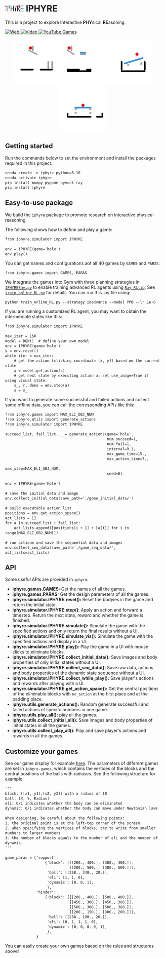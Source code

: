 # <img src="./images/logo.png" width = "60" height = "20"> IPHYRE
This is a project to explore **I**nteractive **PHY**sical **RE**asoning.

<p align="left">
     <a href='https://lishiqianhugh.github.io/IPHYRE/'>
      <img src='https://img.shields.io/badge/Web-Page-yellow?style=plastic&logo=Google%20chrome&logoColor=yellow' alt='Web'>
    </a>
    <a href='https://vimeo.com/793260764/2f77f9d5cb'>
      <img src='https://img.shields.io/badge/Video-Vimeo-green?style=plastic&logo=Google%20chrome&logoColor=green' alt='Video'>
    </a>
    <a href='https://www.youtube.com/watch?v=Ko2ZIc9YypY'>
      <img src='https://img.shields.io/badge/Games-YouTube-blue?style=plastic&logo=Google%20chrome&logoColor=blue' alt='YouTube Games'>
    </a>
</p>

<div align="center">
<kbd><img src='images/gifs/hole.0.gif' width="150"></kbd><kbd><img src='images/gifs/fill.0.gif' width="150"></kbd><kbd><img src='images/gifs/seesaw.0.gif' width="150"></kbd><kbd><img src='images/gifs/angle.0.gif' width="150"></kbd>
</div>

## Getting started
Run the commands below to set the environment and install the packages required in this project.
```
conda create -n iphyre python=3.10
conda activate iphyre
pip install numpy pygame pymunk ray
pip install iphyre
```

## Easy-to-use package
We build the `iphyre` package to promote research on interactive physical reasoning.

The following shows how to define and play a game:
```
from iphyre.simulator import IPHYRE

env = IPHYRE(game='hole')
env.play()
```

You can get names and configurations aof all 40 games by `GAMES` and `PARAS`:
```
from iphyre.games import GAMES, PARAS
```
We integrate the games into Gym with three planning strategies in [`IPHYREEnv.py`](./IPHYREEnv.py) to enable training advanced RL agents using [`Ray RLlib`](https://docs.ray.io/en/latest/rllib/index.html). See [`train_online_RL.py`](./train_online_RL.py) for details. You can run this .py file using:
```
python train_online_RL.py --strategy inadvance --model PPO --lr 1e-6 
```

If you are running a customized RL agent, you may want to obtain the intermediate states like this:
```
from iphyre.simulator import IPHYRE

max_iter = 150
model = DQN()  # define your own model
env = IPHYRE(game='hole')
s = env.reset()
while iter < max_iter:
    # get the action (clicking coordinate [x, y]) based on the current state
    a = model.get_action(s)
    # get next state by executing action a; set use_image=True if using visual state.
    s_, r, done = env.step(a)
    s = s_
```

If you want to generate some successful and failed actions and collect some offline data, you can call the corresponding APIs like this:
```
from iphyre.games import MAX_ELI_OBJ_NUM
from iphyre.utils import generate_actions
from iphyre.simulator import IPHYRE

succeed_list, fail_list, _ = generate_actions(game='hole',
                                              num_succeed=1,
                                              num_fail=1,
                                              interval=0.1,
                                              max_game_time=15.,
                                              max_action_time=7.,
                                              max_step=MAX_ELI_OBJ_NUM,
                                              seed=0)

env = IPHYRE(game='hole')

# save the initial data and image
env.collect_initial_data(save_path='./game_initial_data/')

# build executable action list
positions = env.get_action_space()
act_lists = []
for a in succeed_list + fail_list:
    act_lists.append([positions[i + 1] + [a[i]] for i in range(MAX_ELI_OBJ_NUM)])

# run actions and save the sequential data and images
env.collect_seq_data(save_path='./game_seq_data/', act_lists=act_lists)
```

[//]: # (## Baselines)

[//]: # (We utilize [ray [rllib]]&#40;https://docs.ray.io/en/latest/rllib/index.html&#41; to implement the model-free RL baselines including PPO, A2C, SAC, DQN, and DDPG. We also evaluate model-based [World Model]&#40;https://arxiv.org/pdf/1803.10122.pdf&#41; and offline [Decision Transformer]&#40;https://github.com/kzl/decision-transformer&#41; on our benchmark.)

## API
Some useful APIs are provided in `iphyre`.
* **iphyre.games.GAMES:** Get the names of all the games.
* **iphyre.games.PARAS:** Get the design parameters of all the games.
* **iphyre.simulator.IPHYRE.reset():** Reset the bodyies in the game and return the initial state.
* **iphyre.simulator.IPHYRE.step():** Apply an action and forward a timestep. Return the next state, reward and whether the game is finished.
* **iphyre.simulator.IPHYRE.simulate():** Simulate the game with the specified actions and only return the final results without a UI.
* **iphyre.simulator.IPHYRE.simulate_vis():** Simulate the game with the specified actions and display in a UI.
* **iphyre.simulator.IPHYRE.play():** Play the game in a UI with mouse clicks to eliminate blocks.
* **iphyre.simulator.IPHYRE.collect_initial_data():** Save images and body properties of only initial states without a UI.
* **iphyre.simulator.IPHYRE.collect_seq_data():** Save raw data, actions and body properties of the dynamic state sequence without a UI.
* **iphyre.simulator.IPHYRE.collect_while_play():** Save player's actions and rewards after playing with a UI.
* **iphyre.simulator.IPHYRE.get_action_space():** Get the central positions of the eliminable blocks with `no_action` at the first place and at the padding place.
* **iphyre.utils.generate_actions():** Random generate successful and failed actions of specifc numbers in one game.
* **iphyre.utils.play_all():** play all the games.
* **iphyre.utils.collect_initial_all():** Save images and body properties of initial states in all the games.
* **iphyre.utils.collect_play_all():** Play and save player's actions and rewards in all the games.

## Customize your games
See our game display for example [here](https://lishiqianhugh.github.io/IPHYRE/). The parameters of different games are set in `iphyre.games`, which contains the vertices of the blocks and the central positions of the balls with radiuses. See the following structure for example:
```angular2html
'''
block: [[x1, y1],[x2, y2]] with a radius of 10
ball: [X, Y, Radius]
eli: 0/1 indicates whether the body can be eliminated
dynamic: 0/1 indicates whether the body can move under Newtonian laws

When designing, be careful about the following points:
1. the original point is at the left-top corner of the screen
2. when specifying the vertices of blocks, try to write from smaller numbers to larger numbers
3. the number of blocks equals to the number of eli and the number of dynamic.
'''

game_paras = {'support':
                  {'block': [[[200., 400.], [300., 400.]],
                             [[200., 500.], [300., 500.]]],
                   'ball': [[250., 340., 20.]],
                   'eli': [1, 1, 0],
                   'dynamic': [0, 0, 1],
                   },
              'hinder':
                  {'block': [[[200., 400.], [500., 400.]],
                             [[450., 300.], [450., 380.]],
                             [[500., 300.], [500., 380.]],
                             [[200., 150.], [300., 200.]]],
                   'ball': [[250., 100., 20.]],
                   'eli': [0, 1, 1, 1, 0],
                   'dynamic': [0, 0, 0, 0, 1],
                   },
              }
```
You can easily create your own games baesd on the rules and structures above!